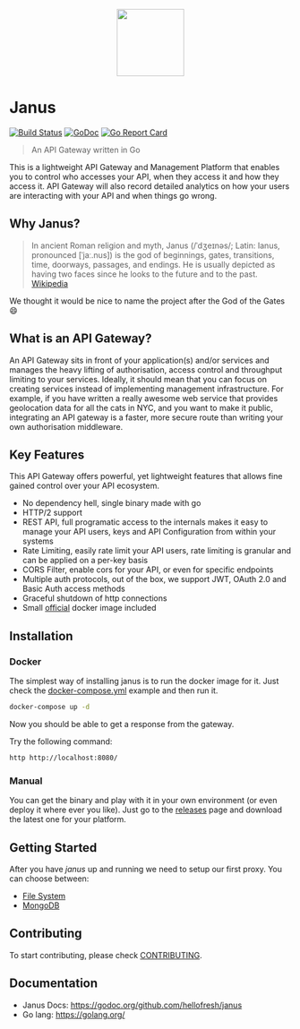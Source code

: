 <p align="center">
  <a href="https://hellofresh.com">
    <img width="120" src="https://www.hellofresh.de/images/hellofresh/press/HelloFresh_Logo.png">
  </a>
</p>

# Janus

[![Build Status](https://travis-ci.org/hellofresh/janus.svg?branch=master)](https://travis-ci.org/hellofresh/janus)
[![GoDoc](https://godoc.org/github.com/hellofresh/janus?status.svg)](https://godoc.org/github.com/hellofresh/janus)
[![Go Report Card](https://goreportcard.com/badge/github.com/hellofresh/janus)](https://goreportcard.com/report/github.com/hellofresh/janus)

> An API Gateway written in Go

This is a lightweight API Gateway and Management Platform that enables you to control who accesses your API,
when they access it and how they access it. API Gateway will also record detailed analytics on how your
users are interacting with your API and when things go wrong.

## Why Janus?

> In ancient Roman religion and myth, Janus (/ˈdʒeɪnəs/; Latin: Ianus, pronounced [ˈjaː.nus]) is the god of beginnings,
gates, transitions, time, doorways, passages, and endings. He is usually depicted as having two faces since he
looks to the future and to the past. [Wikipedia](https://en.wikipedia.org/wiki/Janus)

We thought it would be nice to name the project after the God of the Gates :smile:

## What is an API Gateway?

An API Gateway sits in front of your application(s) and/or services and manages the heavy lifting of authorisation,
access control and throughput limiting to your services. Ideally, it should mean that you can focus on creating
services instead of implementing management infrastructure. For example, if you have written a really awesome
web service that provides geolocation data for all the cats in NYC, and you want to make it public,
integrating an API gateway is a faster, more secure route than writing your own authorisation middleware.

## Key Features

This API Gateway offers powerful, yet lightweight features that allows fine gained control over your API ecosystem.

* No dependency hell, single binary made with go
* HTTP/2 support
* REST API, full programatic access to the internals makes it easy to manage your API users, keys and API Configuration from within your systems
* Rate Limiting, easily rate limit your API users, rate limiting is granular and can be applied on a per-key basis
* CORS Filter, enable cors for your API, or even for specific endpoints
* Multiple auth protocols, out of the box, we support JWT, OAuth 2.0 and Basic Auth access methods
* Graceful shutdown of http connections
* Small [official](https://quay.io/repository/hellofresh/janus) docker image included

## Installation

### Docker

The simplest way of installing janus is to run the docker image for it. Just check the [docker-compose.yml](../ci/assets/docker-compose.yml)
example and then run it.

```sh
docker-compose up -d
```

Now you should be able to get a response from the gateway. 

Try the following command:

```sh
http http://localhost:8080/
```

### Manual

You can get the binary and play with it in your own environment (or even deploy it where ever you like).
Just go to the [releases](https://github.com/hellofresh/janus/releases) page and download the latest one for your platform.

## Getting Started

After you have *janus* up and running we need to setup our first proxy. You can choose between:

* [File System](docs/quick_start/file_system.md)
* [MongoDB](docs/quick_start/mongodb.md)

## Contributing

To start contributing, please check [CONTRIBUTING](../CONTRIBUTING.md).

## Documentation

* Janus Docs: https://godoc.org/github.com/hellofresh/janus
* Go lang: https://golang.org/
